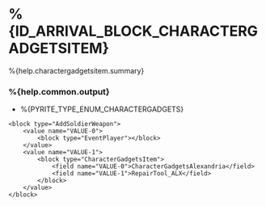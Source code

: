 # %{ID_ARRIVAL_BLOCK_CHARACTERGADGETSITEM}

%{help.charactergadgetsitem.summary}

### %{help.common.output}

-   %{PYRITE_TYPE_ENUM_CHARACTERGADGETS}

```
<block type="AddSoldierWeapon">
    <value name="VALUE-0">
        <block type="EventPlayer"></block>
    </value>
    <value name="VALUE-1">
        <block type="CharacterGadgetsItem">
            <field name="VALUE-0">CharacterGadgetsAlexandria</field>
            <field name="VALUE-1">RepairTool_ALX</field>
        </block>
    </value>
</block>
```